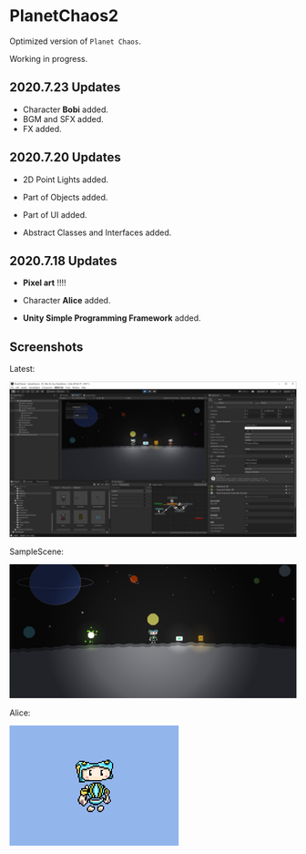 # PlanetChaos2
Optimized version of `Planet Chaos`.

Working in progress.



## 2020.7.23 Updates

- Character **Bobi** added.
- BGM and SFX added.
- FX added.



## 2020.7.20 Updates

- 2D Point Lights added.
- Part of Objects added.
- Part of UI added.

- Abstract Classes and Interfaces added.

## 2020.7.18 Updates

- **Pixel art**  !!!!

- Character **Alice** added.

- **Unity Simple Programming Framework** added.

## Screenshots

Latest:

![BasicFunction](https://github.com/GeniusGameStudio/PlanetChaos2/blob/master/Screenshots/BasicFunction.png?raw=true)



SampleScene:

![SampleScene](https://github.com/GeniusGameStudio/PlanetChaos2/blob/master/Screenshots/SampleScene.png?raw=true)



Alice:

![Alice](https://github.com/GeniusGameStudio/PlanetChaos2/blob/master/Screenshots/Alice.png?raw=true)

